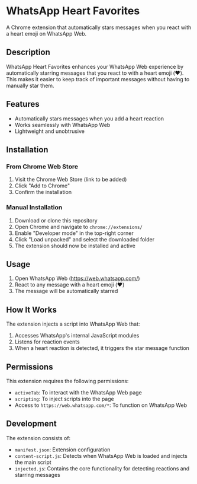 # WhatsApp Heart Favorites

A Chrome extension that automatically stars messages when you react with a heart emoji on WhatsApp Web.

## Description

WhatsApp Heart Favorites enhances your WhatsApp Web experience by automatically starring messages that you react to with a heart emoji (❤️). This makes it easier to keep track of important messages without having to manually star them.

## Features

- Automatically stars messages when you add a heart reaction
- Works seamlessly with WhatsApp Web
- Lightweight and unobtrusive

## Installation

### From Chrome Web Store

1. Visit the Chrome Web Store (link to be added)
2. Click "Add to Chrome"
3. Confirm the installation

### Manual Installation

1. Download or clone this repository
2. Open Chrome and navigate to `chrome://extensions/`
3. Enable "Developer mode" in the top-right corner
4. Click "Load unpacked" and select the downloaded folder
5. The extension should now be installed and active

## Usage

1. Open WhatsApp Web (https://web.whatsapp.com/)
2. React to any message with a heart emoji (❤️)
3. The message will be automatically starred

## How It Works

The extension injects a script into WhatsApp Web that:

1. Accesses WhatsApp's internal JavaScript modules
2. Listens for reaction events
3. When a heart reaction is detected, it triggers the star message function

## Permissions

This extension requires the following permissions:

- `activeTab`: To interact with the WhatsApp Web page
- `scripting`: To inject scripts into the page
- Access to `https://web.whatsapp.com/*`: To function on WhatsApp Web

## Development

The extension consists of:

- `manifest.json`: Extension configuration
- `content-script.js`: Detects when WhatsApp Web is loaded and injects the main script
- `injected.js`: Contains the core functionality for detecting reactions and starring messages
